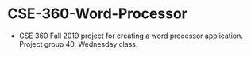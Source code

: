# CSE-360-Word-Processor
* CSE 360 Fall 2019 project for creating a word processor application. Project group 40. Wednesday class.
